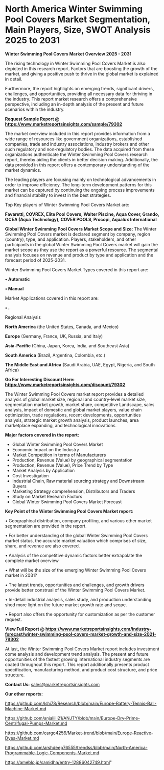 # North America Winter Swimming Pool Covers Market Segmentation, Main Players, Size, SWOT Analysis 2025 to 2031

<Strong> Winter Swimming Pool Covers Market Overview 2025 - 2031</strong>

The rising technology in Winter Swimming Pool Covers Market is also depicted in this research report. Factors that are boosting the growth of the market, and giving a positive push to thrive in the global market is explained in detail.

Furthermore, the report highlights on emerging trends, significant drivers, challenges, and opportunities, providing all necessary data for thriving in the industry. This report market research offers a comprehensive perspective, including an in-depth analysis of the present and future scenarios within the industry.

<strong>Request Sample Report @ <a href=https://www.marketreportsinsights.com/sample/79302>https://www.marketreportsinsights.com/sample/79302</a></strong>

The market overview included in this report provides information from a wide range of resources like government organizations, established companies, trade and industry associations, industry brokers and other such regulatory and non-regulatory bodies. The data acquired from these organizations authenticate the Winter Swimming Pool Covers research report, thereby aiding the clients in better decision making. Additionally, the data provided in this report offers a contemporary understanding of the market dynamics.

The leading players are focusing mainly on technological advancements in order to improve efficiency. The long-term development patterns for this market can be captured by continuing the ongoing process improvements and financial stability to invest in the best strategies.

Top Key players of Winter Swimming Pool Covers Market are:

<strong>Favaretti, COVREX, Elite Pool Covers, Walter Piscine, Aqua Cover, Grando, OCEA (Aqua Technology), COVER POOLS, Procopi, Aqualux International</strong>

<strong><b>Global Winter Swimming Pool Covers Market Scope and Size:</b></strong>
The Winter Swimming Pool Covers market is declared segment by company, region (country), type, and application. Players, stakeholders, and other participants in the global Winter Swimming Pool Covers market will gain the market scope as they use the report as a powerful resource. The segmental analysis focuses on revenue and product by type and application and the forecast period of 2025-2031.

Winter Swimming Pool Covers Market Types covered in this report are:

<strong>• Automatic

• Manual</strong>

Market Applications covered in this report are:

<strong>• .</strong> 

Regional Analysis

<strong>North America</strong> (the United States, Canada, and Mexico)

<strong>Europe</strong> (Germany, France, UK, Russia, and Italy)

<strong>Asia-Pacific</strong> (China, Japan, Korea, India, and Southeast Asia)

<strong>South America</strong> (Brazil, Argentina, Colombia, etc.)

<strong>The Middle East and Africa</strong> (Saudi Arabia, UAE, Egypt, Nigeria, and South Africa)

<strong>Go For Interesting Discount Here: <a href=https://www.marketreportsinsights.com/discount/79302>https://www.marketreportsinsights.com/discount/79302</a></strong>

The Winter Swimming Pool Covers market report provides a detailed analysis of global market size, regional and country-level market size, segmentation market growth, market share, competitive Landscape, sales analysis, impact of domestic and global market players, value chain optimization, trade regulations, recent developments, opportunities analysis, strategic market growth analysis, product launches, area marketplace expanding, and technological innovations.

<strong><b>Major factors covered in the report:</b></strong>
<ul>
  <li>Global Winter Swimming Pool Covers Market </li>
  <li>Economic Impact on the Industry</li>
  <li>Market Competition in terms of Manufacturers</li>
  <li>Production, Revenue (Value) by geographical segmentation</li>
  <li>Production, Revenue (Value), Price Trend by Type</li>
  <li>Market Analysis by Application</li>
  <li>Cost Investigation</li>
  <li>Industrial Chain, Raw material sourcing strategy and Downstream Buyers</li>
  <li>Marketing Strategy comprehension, Distributors and Traders</li>
  <li>Study on Market Research Factors</li>
  <li>Global Winter Swimming Pool Covers Market Forecast</li>
</ul>

<strong><b>Key Point of the Winter Swimming Pool Covers Market report:</b></strong>

• Geographical distribution, company profiling, and various other market segmentation are provided in the report.

• For better understanding of the global Winter Swimming Pool Covers market status, the accurate market valuation which comprises of size, share, and revenue are also covered.

• Analysis of the competitive dynamic factors better extrapolate the complete market overview

• What will be the size of the emerging Winter Swimming Pool Covers market in 2031?

• The latest trends, opportunities and challenges, and growth drivers provide better construal of the Winter Swimming Pool Covers Market.

• In-detail industrial analysis, sales study, and production understanding shed more light on the future market growth rate and scope.

• Report also offers the opportunity for customization as per the customer request.

<strong><b>View Full Report @ <a href=https://www.marketreportsinsights.com/industry-forecast/winter-swimming-pool-covers-market-growth-and-size-2021-79302>https://www.marketreportsinsights.com/industry-forecast/winter-swimming-pool-covers-market-growth-and-size-2021-79302</a></b></strong>


At last, the Winter Swimming Pool Covers Market report includes investment come analysis and development trend analysis. The present and future opportunities of the fastest growing international industry segments are coated throughout this report. This report additionally presents product specification, manufacturing method, and product cost structure, and price structure.

<strong>Contact Us:</strong>
sales@marketreportsinsights.com

<strong>Our other reports:</strong>

<a href=https://github.com/Ishi78/Research/blob/main/Europe-Battery-Tennis-Ball-Machine-Market.md>https://github.com/Ishi78/Research/blob/main/Europe-Battery-Tennis-Ball-Machine-Market.md</a>

<a href=https://github.com/anjaliiii21/ANJTY/blob/main/Europe-Dry-Prime-Centrifugal-Pumps-Market.md>https://github.com/anjaliiii21/ANJTY/blob/main/Europe-Dry-Prime-Centrifugal-Pumps-Market.md</a>

<a href=https://github.com/cargo4256/Market-trend/blob/main/Europe-Reactive-Dyes-Market.md>https://github.com/cargo4256/Market-trend/blob/main/Europe-Reactive-Dyes-Market.md</a>

<a href=https://github.com/arshdeep76555/trendss/blob/main/North-America-Programmable-Logic-Components-Market.md>https://github.com/arshdeep76555/trendss/blob/main/North-America-Programmable-Logic-Components-Market.md</a>

<a href=https://ameblo.jp/samidha/entry-12886042749.html>https://ameblo.jp/samidha/entry-12886042749.html</a>"
